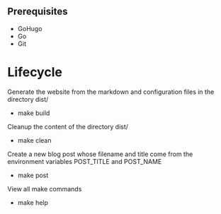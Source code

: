 ## Prerequisites

* GoHugo
* Go
* Git

# Lifecycle

Generate the website from the markdown and configuration files in the directory dist/

 * make build

Cleanup the content of the directory dist/

 * make clean

Create a new blog post whose filename and title come from the environment variables POST_TITLE and POST_NAME

 * make post

View all make commands

 * make help

